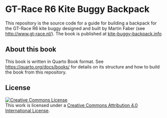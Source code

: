 # GT-Race R6 Kite Buggy Backpack

This repository is the source code for a guide for building a backpack for the GT-Race R6 kite buggy designed and built by Martin Faber (see http://www.gt-race.nl/). The book is published at [kite-buggy-backpack.info](https://kite-buggy-backpack.info/ "kite-buggy-backpack.info")

## About this book

This book is written in Quarto Book format. See https://quarto.org/docs/books/ for details on its structure and how to build the book from this repository.

## License

<a rel="license" href="http://creativecommons.org/licenses/by/4.0/"><img src="https://i.creativecommons.org/l/by/4.0/88x31.png" alt="Creative Commons License"/></a><br />This work is licensed under a <a rel="license" href="http://creativecommons.org/licenses/by/4.0/">Creative Commons Attribution 4.0 International License</a>.
